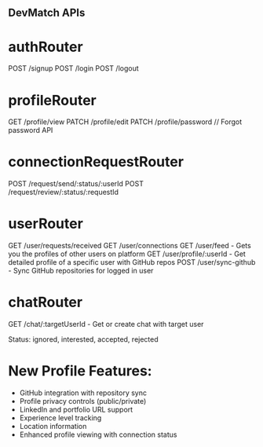 ## DevMatch APIs

#  authRouter
  
POST /signup
POST /login
POST /logout

#  profileRouter

GET /profile/view
PATCH /profile/edit
PATCH /profile/password // Forgot password API

#  connectionRequestRouter

POST /request/send/:status/:userId
POST /request/review/:status/:requestId

# userRouter

GET /user/requests/received
GET /user/connections
GET /user/feed - Gets you the profiles of other users on platform
GET /user/profile/:userId - Get detailed profile of a specific user with GitHub repos
POST /user/sync-github - Sync GitHub repositories for logged in user

# chatRouter

GET /chat/:targetUserId - Get or create chat with target user

Status: ignored, interested, accepted, rejected

# New Profile Features:
- GitHub integration with repository sync
- Profile privacy controls (public/private)
- LinkedIn and portfolio URL support
- Experience level tracking
- Location information
- Enhanced profile viewing with connection status